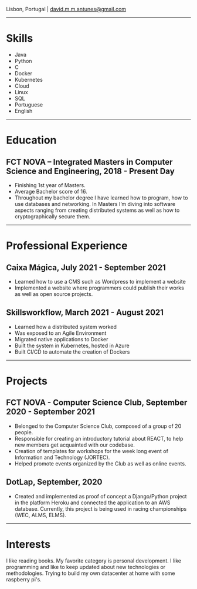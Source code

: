 Lisbon, Portugal | [david.m.m.antunes@gmail.com](mailto:david.m.m.antunes@gmail.com)

---

# Skills

* Java
* Python
* C
* Docker
* Kubernetes
* Cloud
* Linux
* SQL
* Portuguese
* English

---

# Education

## FCT NOVA – Integrated Masters in Computer Science and Engineering, 2018 - Present Day

* Finishing 1st year of Masters.
* Average Bachelor score of 16.
* Throughout my bachelor degree I have learned how to program, how to use databases and networking. In Masters I’m diving into software aspects ranging from creating distributed systems as well as how to cryptographically secure them.

---

# Professional Experience

## Caixa Mágica, July 2021 - September 2021

* Learned how to use a CMS such as Wordpress to implement a website
* Implemented a website where programmers could publish their works as well as open source projects.

## Skillsworkflow, March 2021 - August 2021

* Learned how a distributed system worked
* Was exposed to an Agile Environment
* Migrated native applications to Docker
* Built the system in Kubernetes, hosted in Azure
* Built CI/CD to automate the creation of Dockers

---

# Projects

## FCT NOVA - Computer Science Club, September 2020 - September 2021
* Belonged to the Computer Science Club, composed of a group of 20 people.
* Responsible for creating an introductory tutorial about REACT, to help new members get acquainted with our codebase.
* Creation of templates for workshops for the week long event of Information and Technology (JORTEC).
* Helped promote events organized by the Club as well as online events.
## DotLap, September, 2020
* Created and implemented as proof of concept a Django/Python project in the platform Heroku and connected the application to an AWS database. Currently, this project is being used in racing championships (WEC, ALMS, ELMS).

---

# Interests

I like reading books. My favorite category is personal development. 
I like programming and like to keep updated about new technologies or methodologies.
Trying to build my own datacenter at home with some raspberry pi's.
